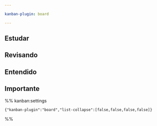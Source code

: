 ```yaml
---

kanban-plugin: board

---
```


## Estudar



## Revisando



## Entendido



## Importante





%% kanban:settings
```
{"kanban-plugin":"board","list-collapse":[false,false,false,false]}
```
%%